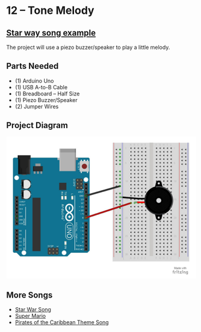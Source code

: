 # 12 – Tone Melody

## [Star way song example](https://www.tinkercad.com/things/lW3bdTyqlfN)
The project will use a piezo buzzer/speaker to play a little melody.
## Parts Needed
- (1) Arduino Uno
- (1) USB A-to-B Cable
- (1) Breadboard – Half Size
- (1) Piezo Buzzer/Speaker
- (2) Jumper Wires
## Project Diagram
![image](../img/12-Tone-Melody_LARGE.jpg)



## More Songs
- [Star War Song](https://gist.github.com/nicksort/4736535)
- [Super Mario](https://www.google.com/url?sa=t&rct=j&q=&esrc=s&source=web&cd=1&cad=rja&uact=8&ved=0ahUKEwj7iZnMm73YAhVD02MKHZAXAMAQFggpMAA&url=https%3A%2F%2Fwww.princetronics.com%2Fsupermariothemesong%2F&usg=AOvVaw1xKXTey8r3p8hPGc8Acy87)
- [Pirates of the Caribbean Theme Song](https://github.com/xitangg/-Pirates-of-the-Caribbean-Theme-Song/blob/master/Pirates_of_the_Caribbean_-_Theme_Song.ino)
